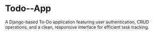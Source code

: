 # Todo--App
A Django-based To-Do application featuring user authentication, CRUD operations, and a clean, responsive interface for efficient task tracking.
